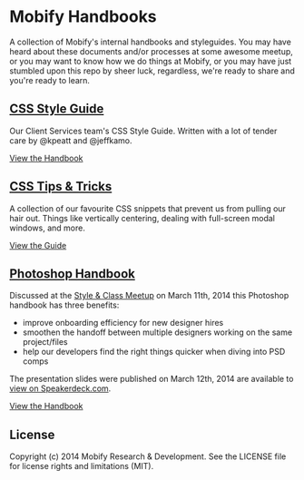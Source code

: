 # Mobify Handbooks

A collection of Mobify's internal handbooks and styleguides. You may have heard about these documents and/or processes at some awesome meetup, or you may want to know how we do things at Mobify, or you may have just stumbled upon this repo by sheer luck, regardless, we're ready to share and you're ready to learn. 

## [CSS Style Guide](css-handbook/CSS%20Style%20Guide.md)

Our Client Services team's CSS Style Guide. Written with a lot of tender care by @kpeatt and @jeffkamo.

[View the Handbook](/css-handbook/CSS%20Style%20Guide.md)

## [CSS Tips & Tricks](css-handbook/CSS%20Tips%20and%20Tricks.md)

A collection of our favourite CSS snippets that prevent us from pulling our hair out. Things like vertically centering, dealing with full-screen modal windows, and more.

[View the Guide](css-handbook/CSS%20Tips%20and%20Tricks.md)

## [Photoshop Handbook](photoshop-handbook/photoshop-handbook.md)

Discussed at the [Style & Class Meetup](http://meetup.com/styleandclass) on March 11th, 2014 this Photoshop handbook has three benefits: 

- improve onboarding efficiency for new designer hires 
- smoothen the handoff between multiple designers working on the same project/files 
- help our developers find the right things quicker when diving into PSD comps

The presentation slides were published on March 12th, 2014 are available to [view on Speakerdeck.com](https://speakerdeck.com/jamesbull/anal-retentive-photoshop-habits-improve-your-flow-without-making-a-mess). 

[View the Handbook](photoshop-handbook/photoshop-handbook.md)

## License

Copyright (c) 2014 Mobify Research & Development. See the LICENSE file for license rights and limitations (MIT).
